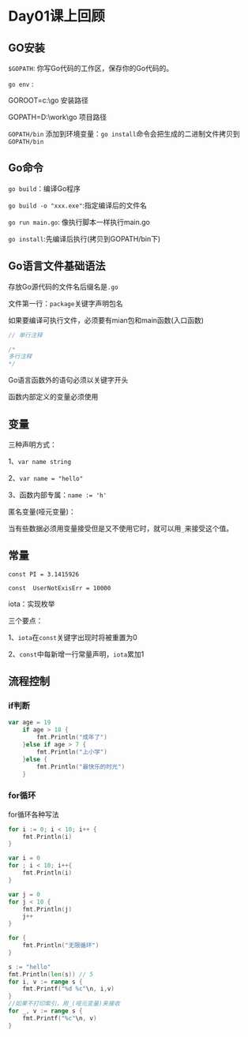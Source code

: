 # Day01课上回顾

## GO安装

`$GOPATH`: 你写Go代码的工作区，保存你的Go代码的。

`go env` : 

GOROOT=c:\go	安装路径

GOPATH=D:\work\go	项目路径

`GOPATH/bin` 添加到环境变量：`go install`命令会把生成的二进制文件拷贝到`GOPATH/bin`

## Go命令

`go build`：编译Go程序

`go build -o "xxx.exe"`:指定编译后的文件名

`go run main.go`: 像执行脚本一样执行main.go

`go install`:先编译后执行(拷贝到GOPATH/bin下)

## Go语言文件基础语法

存放Go源代码的文件名后缀名是`.go`

文件第一行：`package`关键字声明包名

如果要编译可执行文件，必须要有mian包和main函数(入口函数)

```go
// 单行注释

/*
多行注释
*/
```

Go语言函数外的语句必须以关键字开头

函数内部定义的变量必须使用

## 变量

三种声明方式：

1、`var name string`

2、`var name = "hello"`

3、函数内部专属：`name := 'h'`

匿名变量(哑元变量)：

当有些数据必须用变量接受但是又不使用它时，就可以用`_`来接受这个值。

## 常量

`const PI = 3.1415926`

`const  UserNotExisErr = 10000`

iota：实现枚举

三个要点：

1、`iota`在`const`关键字出现时将被重置为0

2、`const`中每新增一行常量声明，`iota`累加1

## 流程控制

### if判断

``` go
var age = 19
    if age > 18 {
        fmt.Println("成年了")
    }else if age > 7 {
        fmt.Println("上小学")
    }else {
        fmt.Println("最快乐的时光")
    }
```

### for循环

for循环各种写法

``` go
for i := 0; i < 10; i++ {
    fmt.Println(i)
}
```

``` go
var i = 0
for ; i < 10; i++{
    fmt.Println(i)
}
```

```go
var j = 0
for j < 10 {
    fmt.Println(j)
    j++
}
```

```go
for {
    fmt.Println("无限循环")
}
```

```go
s := "hello"
fmt.Println(len(s)) // 5
for i, v := range s {
    fmt.Printf("%d %c"\n, i,v)
}
//如果不打印索引，用_(哑元变量)来接收
for _, v := range s {
    fmt.Printf("%c"\n, v)
}
```